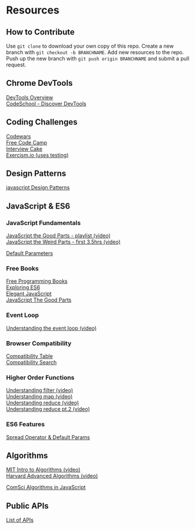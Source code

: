 # Resources

## How to Contribute

Use `git clone` to download your own copy of this repo. Create a new branch with `git checkout -b BRANCHNAME`. Add new resources to the repo. Push up the new branch with `git push origin BRANCHNAME` and submit a pull request.


## Chrome DevTools
[](#devtools)

[DevTools Overview](https://developers.google.com/web/tools/chrome-devtools/)  
[CodeSchool - Discover DevTools](https://www.codeschool.com/courses/discover-devtools)


## Coding Challenges
[](#challenges)

[Codewars](https://www.codewars.com)  
[Free Code Camp](https://www.freecodecamp.com)  
[Interview Cake](https://www.interviewcake.com)  
[Exercism.io (uses testing)](https://www.exercism.io)

## Design Patterns
[](#designpatterns)

[javascript Design Patterns](https://addyosmani.com/resources/essentialjsdesignpatterns/book/)

## JavaScript & ES6

### JavaScript Fundamentals
[JavaScript the Good Parts - playlist (video)](https://www.youtube.com/playlist?list=PL7664379246A246CB)  
[JavaScript the Weird Parts - first 3.5hrs (video)](https://youtu.be/Bv_5Zv5c-Ts)

[Default Parameters](https://developer.mozilla.org/en-US/docs/Web/JavaScript/Reference/Functions/Default_parameters)

### Free Books

[Free Programming Books](https://github.com/vhf/free-programming-books/blob/master/free-programming-books.md#javascript)  
[Exploring ES6](http://exploringjs.com/es6/)  
[Elegant JavaScript](http://eloquentjavascript.net/)  
[JavaScript The Good Parts](
http://bdcampbell.net/javascript/book/javascript_the_good_parts.pdf)

### Event Loop

[Understanding the event loop (video)](https://www.youtube.com/watch?v=8aGhZQkoFbQ)

### Browser Compatibility

[Compatibility Table](https://kangax.github.io/compat-table/es6/)  
[Compatibility Search](https://caniuse.com)


### Higher Order Functions

[Understanding filter (video)](https://youtu.be/BMUiFMZr7vk)  
[Understanding map (video)](https://youtu.be/bCqtb-Z5YGQ)  
[Understanding reduce (video)](https://youtu.be/Wl98eZpkp-c)  
[Understanding reduce pt.2 (video)](https://youtu.be/1DMolJ2FrNY)  

### ES6 Features
[Spread Operator & Default Params](https://github.com/lukehoban/es6features#default--rest--spread)

## Algorithms

[MIT Intro to Algorithms (video)](http://ocw.mit.edu/courses/electrical-engineering-and-computer-science/6-006-introduction-to-algorithms-fall-2011/lecture-videos/)  
[Harvard Advanced Algorithms (video)](https://www.youtube.com/playlist?list=PL2SOU6wwxB0uP4rJgf5ayhHWgw7akUWSf)

[ComSci Algorithms in JavaScript](https://mgechev.github.io/javascript-algorithms/index.html)

## Public APIs

[List of APIs](https://github.com/toddmotto/public-apis)
